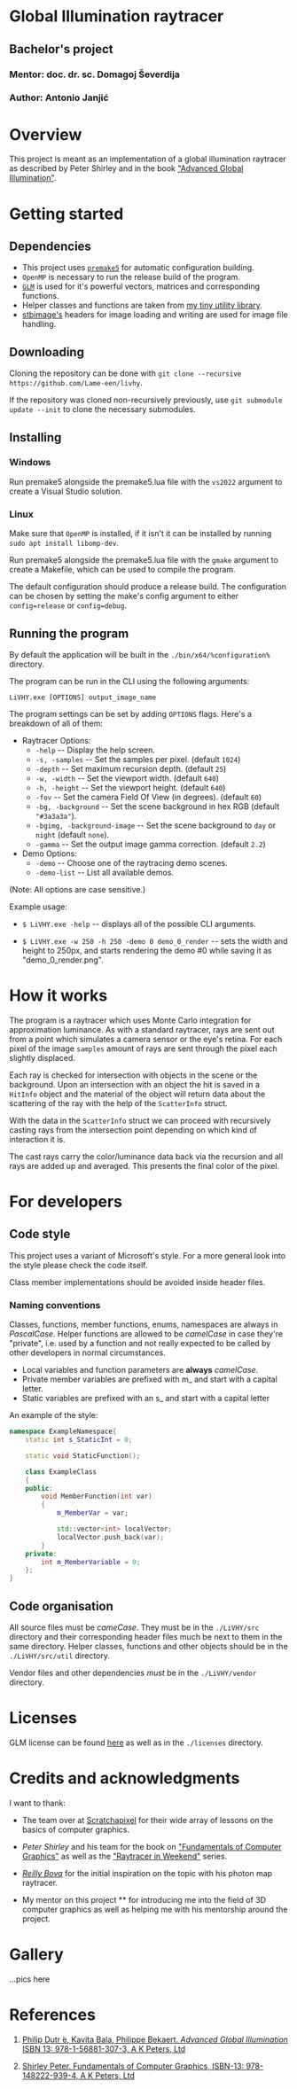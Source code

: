 # Global Illumination raytracer
## Bachelor's project
### Mentor: doc. dr. sc. Domagoj Ševerdija
### Author: Antonio Janjić

# Overview
This project is meant as an implementation of a global illumination raytracer as described by Peter Shirley and in the book ["Advanced Global Illumination"][1].

# Getting started

## Dependencies
* This project uses [`premake5`](https://premake.github.io/) for automatic configuration building.
* `OpenMP` is necessary to run the release build of the program.
* [`GLM`](https://github.com/g-truc/glm) is used for it's powerful vectors, matrices and corresponding functions.
* Helper classes and functions are taken from [my tiny utility library]().
* [stbimage's](https://github.com/nothings/stb) headers for image loading and writing are used for image file handling.

## Downloading
Cloning the repository can be done with `git clone --recursive https://github.com/Lame-een/livhy`.

If the repository was cloned non-recursively previously, use `git submodule update --init` to clone the necessary submodules.

## Installing

### Windows
Run premake5 alongside the premake5.lua file with the `vs2022` argument to create a Visual Studio solution.

### Linux
Make sure that `OpenMP` is installed, if it isn't it can be installed by running `sudo apt install libomp-dev`.

Run premake5 alongside the premake5.lua file with the `gmake` argument to create a Makefile, which can be used to compile the program. 

The default configuration should produce a release build. The configuration can be chosen by setting the make's config argument to either `config=release` or `config=debug`.

## Running the program
By default the application will be built in the `./bin/x64/%configuration%` directory.

The program can be run in the CLI using the following arguments:

```
LiVHY.exe [OPTIONS] output_image_name
```

The program settings can be set by adding `OPTIONS` flags. Here's a breakdown of all of them:
* Raytracer Options:
    * `-help` -- Display the help screen.
	* `-s, -samples` -- Set the samples per pixel. (default `1024`)
	* `-depth` -- Set maximum recursion depth. (default `25`)
	* `-w, -width` -- Set the viewport width. (default `640`)
	* `-h, -height` -- Set the viewport height. (default `640`)
	* `-fov` -- Set the camera Field Of View (in degrees). (default `60`)
	* `-bg, -background` -- Set the scene background in hex RGB (default `"#3a3a3a"`).
	* `-bgimg, -background-image` -- Set the scene background to `day` or `night` (default `none`).
	* `-gamma` -- Set the output image gamma correction. (default `2.2`)
* Demo Options:
	* `-demo` -- Choose one of the raytracing demo scenes.
	* `-demo-list` -- List all available demos.

(Note: All options are case sensitive.)


Example usage:
* `$ LiVHY.exe -help` -- displays all of the possible CLI arguments.

* `$ LiVHY.exe -w 250 -h 250 -demo 0 demo_0_render` -- sets the width and height to 250px, and starts rendering the demo #0 while saving it as "demo_0_render.png".

# How it works
The program is a raytracer which uses Monte Carlo integration for approximation luminance. As with a standard raytracer, rays are sent out from a point which simulates a camera sensor or the eye's retina.
For each pixel of the image `samples` amount of rays are sent through the pixel each slightly displaced.

Each ray is checked for intersection with objects in the scene or the background. Upon an intersection with an object the hit is saved in a `HitInfo` object and the material of the object will return data about the scattering of the ray with the help of the `ScatterInfo` struct.

With the data in the `ScatterInfo` struct we can proceed with recursively casting rays from the intersection point depending on which kind of interaction it is.

The cast rays carry the color/luminance data back via the recursion and all rays are added up and averaged. This presents the final color of the pixel.

# For developers

## Code style
This project uses a variant of Microsoft's style. For a more general look into the style please check the code itself.

Class member implementations should be avoided inside header files.

### Naming conventions
Classes, functions, member functions, enums, namespaces are always in *PascalCase*.
Helper functions are allowed to be *camelCase* in case they're "private", i.e. used by a function and not really expected to be called by other developers in normal circumstances.

* Local variables and function parameters are **always** *camelCase*. 
* Private member variables are prefixed with m_ and start with a capital letter.
* Static variables are prefixed with an s_ and start with a capital letter

An example of the style:

```c++
namespace ExampleNamespace{
	static int s_StaticInt = 0;

    static void StaticFunction();

    class ExampleClass
    {
    public:
        void MemberFunction(int var)
        {
            m_MemberVar = var;

            std::vector<int> localVector;
			localVector.push_back(var);
        }
    private:
        int m_MemberVariable = 0;
    };
}
```

## Code organisation
All source files must be *cameCase*. They must be in the `./LiVHY/src` directory and their corresponding header files much be next to them in the same directory.
Helper classes, functions and other objects should be in the `./LiVHY/src/util` directory.

Vendor files and other dependencies *must* be in the `./LiVHY/vendor` directory.

# Licenses

GLM license can be found [here](https://github.com/g-truc/glm/blob/master/copying.txt) as well as in the `./licenses` directory.

# Credits and acknowledgments
I want to thank:
* The team over at [Scratchapixel]() for their wide array of lessons on the basics of computer graphics.

* *Peter Shirley* and his team for the book on ["Fundamentals of Computer Graphics"][2] as well as the ["Raytracer in Weekend"](https://raytracing.github.io/) series.

* [*Reilly Bova*](https://github.com/ReillyBova) for the initial inspiration on the topic with his photon map raytracer.

* My mentor on this project ** for introducing me into the field of 3D computer graphics as well as helping me with his mentorship around the project.

# Gallery

...pics here

# References

1. [Philip Dutr ́e, Kavita Bala, Philippe Bekaert. *Advanced Global Illumination* ISBN 13: 978-1-56881-307-3, A K Peters, Ltd][1]

2. [Shirley Peter. Fundamentals of Computer Graphics, ISBN-13: 978-148222-939-4, A K Peters, Ltd][2]

[1]: https://www.oreilly.com/library/view/advanced-global-illumination/9781439864951/
[2]: https://books.google.com/books/about/Fundamentals_of_Computer_Graphics.html?id=QUQ3EAAAQBAJ